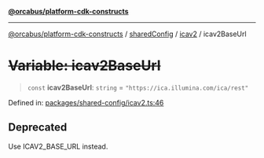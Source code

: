 [**@orcabus/platform-cdk-constructs**](../../../../../../README.md)

***

[@orcabus/platform-cdk-constructs](../../../../../../README.md) / [sharedConfig](../../../README.md) / [icav2](../README.md) / icav2BaseUrl

# ~~Variable: icav2BaseUrl~~

> `const` **icav2BaseUrl**: `string` = `"https://ica.illumina.com/ica/rest"`

Defined in: [packages/shared-config/icav2.ts:46](https://github.com/OrcaBus/platform-cdk-constructs/blob/main/packages/shared-config/icav2.ts#L46)

## Deprecated

Use ICAV2_BASE_URL instead.
